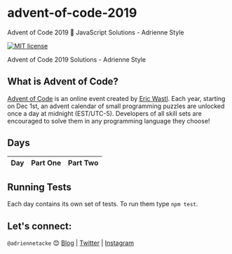 # advent-of-code-2019
Advent of Code 2019 🎄 JavaScript Solutions - Adrienne Style

[![MIT license](https://img.shields.io/badge/License-MIT-blue.svg)](https://opensource.org/licenses/MIT)

Advent of Code 2019 Solutions - Adrienne Style

## What is Advent of Code?
[Advent of Code](http://adventofcode.com) is an online event created by [Eric Wastl](https://twitter.com/ericwastl). Each year, starting on Dec 1st, an advent calendar of small programming puzzles are unlocked once a day at midnight (EST/UTC-5). Developers of all skill sets are encouraged to solve them in any programming language they choose!

## Days

| Day  | Part One | Part Two | 
|---|:---:|:---:|


## Running Tests

Each day contains its own set of tests. To run them type `npm test`.

## Let's connect:
`@adriennetacke` 😊
[Blog](https://blog.adrienne.io/)
|
[Twitter](https://twitter.com/adriennetacke)
|
[Instagram](https://www.instagram.com/adriennetacke)


